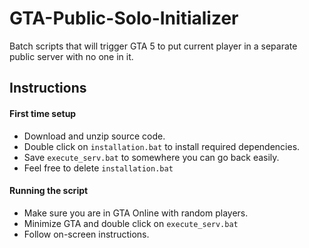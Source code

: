 # GTA-Public-Solo-Initializer
Batch scripts that will trigger GTA 5 to put current player in a separate public server with no one in it.

## Instructions

#### First time setup

- Download and unzip source code.
- Double click on `installation.bat` to install required dependencies.
- Save `execute_serv.bat` to somewhere you can go back easily.
- Feel free to delete `installation.bat`

#### Running the script

- Make sure you are in GTA Online with random players.
- Minimize GTA and double click on `execute_serv.bat`
- Follow on-screen instructions.

